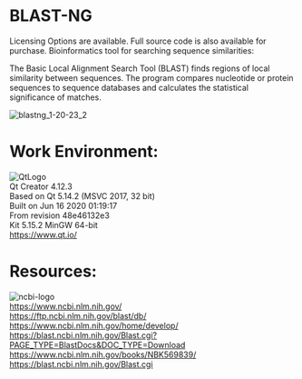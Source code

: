 # BLAST-NG  
Licensing Options are available. Full source code is also available for purchase. 
Bioinformatics tool for searching sequence similarities:  

The Basic Local Alignment Search Tool (BLAST) finds regions of local similarity between sequences. The program compares nucleotide or protein sequences to sequence databases and calculates the statistical significance of matches.    

![blastng_1-20-23_2](https://user-images.githubusercontent.com/22214754/213847029-6713d043-7748-4db7-803e-bf149e24ea45.gif)        

# **Work Environment:**       
![QtLogo](https://user-images.githubusercontent.com/22214754/179895211-d52559ab-35df-4fcc-bf69-7377739330d4.png)    
Qt Creator 4.12.3  
Based on Qt 5.14.2 (MSVC 2017, 32 bit)  
Built on Jun 16 2020 01:19:17  
From revision 48e46132e3  
Kit 5.15.2 MinGW 64-bit  
https://www.qt.io/  
    
# **Resources:**  
![ncbi-logo](https://user-images.githubusercontent.com/22214754/204448800-2b846e5b-2c68-4c4e-8687-43aac8ac752e.png)      
https://www.ncbi.nlm.nih.gov/  
https://ftp.ncbi.nlm.nih.gov/blast/db/  
https://www.ncbi.nlm.nih.gov/home/develop/  
https://blast.ncbi.nlm.nih.gov/Blast.cgi?PAGE_TYPE=BlastDocs&DOC_TYPE=Download  
https://www.ncbi.nlm.nih.gov/books/NBK569839/  
https://blast.ncbi.nlm.nih.gov/Blast.cgi
